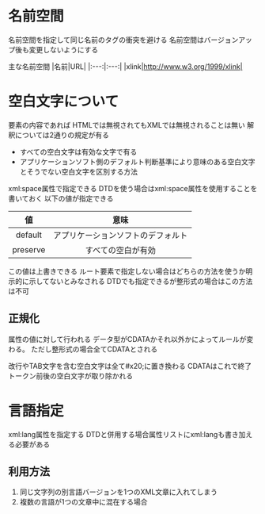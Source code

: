 # 名前空間 #
名前空間を指定して同じ名前のタグの衝突を避ける
名前空間はバージョンアップ後も変更しないようにする

主な名前空間
|名前|URL|
|:---:|:---:|
|xlink|http://www.w3.org/1999/xlink|

# 空白文字について #
要素の内容であれば
HTMLでは無視されてもXMLでは無視されることは無い
解釈については2通りの規定が有る
* すべての空白文字は有効な文字で有る
* アプリケーションソフト側のデフォルト判断基準により意味のある空白文字とそうでない空白文字を区別する方法

xml:space属性で指定できる
DTDを使う場合はxml:space属性を使用することを書いておく
以下の値が指定できる

|値|意味|
|:---:|:---:|
|default|アプリケーションソフトのデフォルト|
|preserve|すべての空白が有効|

この値は上書きできる
ルート要素で指定しない場合はどちらの方法を使うか明示的に示してないとみなされる
DTDでも指定できるが整形式の場合はこの方法は不可

## 正規化 ##
属性の値に対して行われる
データ型がCDATAかそれ以外かによってルールが変わる。
ただし整形式の場合全てCDATAとされる

改行やTAB文字を含む空白文字は全て#x20;に置き換わる
CDATAはこれで終了
トークン前後の空白文字が取り除かれる

# 言語指定 #
xml:lang属性を指定する
DTDと併用する場合属性リストにxml:langも書き加える必要がある
## 利用方法 ##
1. 同じ文字列の別言語バージョンを1つのXML文章に入れてしまう
2. 複数の言語が1つの文章中に混在する場合

